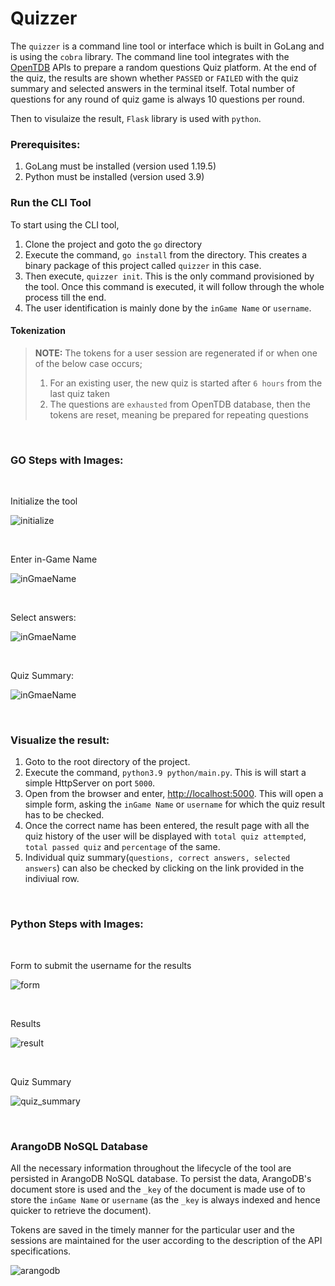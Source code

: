 # Quizzer

The ``quizzer`` is a command line tool or interface which is built in GoLang and is using the `cobra` library. The command line tool integrates with the [OpenTDB](https://opentdb.com/) APIs to prepare a random questions Quiz platform. At the end of the quiz, the results are shown whether ``PASSED`` or ``FAILED`` with the quiz summary and selected answers in the terminal itself. Total number of questions for any round of quiz game is always 10 questions per round.

Then to visulaize the result, `Flask` library is used with `python`. 

### Prerequisites:
1.  GoLang must be installed (version used 1.19.5)
2.  Python must be installed (version used 3.9)

### Run the CLI Tool
To start using the CLI tool,
1.  Clone the project and goto the `go` directory
2.  Execute the command, `go install` from the directory. This  creates a binary package of this project called `quizzer` in this case.
3.  Then execute, `quizzer init`. This is the only command provisioned by the tool. Once this command is executed, it will follow through the whole process till the end.
4.  The user identification is mainly done by the `inGame Name` or `username`.

#### Tokenization
> **NOTE:** The tokens for a user session are regenerated if or when one of the below case occurs;
> 1.  For an existing user, the new quiz is started after `6 hours` from the last quiz taken
> 2.  The questions are ``exhausted`` from OpenTDB database, then the tokens are reset, meaning be prepared for repeating questions

<br>

### GO Steps with Images:

<br>

Initialize the tool

![initialize](images/go_1.png)

<br>

Enter in-Game Name

![inGmaeName](images/go_2.png)

<br>

Select answers:

![inGmaeName](images/go_3.png)

<br>

Quiz Summary:

![inGmaeName](images/go_4.png)

<br>

### Visualize the result:
1. Goto to the root directory of the project.
2. Execute the command, `python3.9 python/main.py`. This is will start a simple HttpServer on port `5000`.
3.  Open from the browser and enter, [http://localhost:5000](http://localhost:5000). This will open a simple form, asking the `inGame Name` or `username` for which the quiz result has to be checked.
4.  Once the correct name has been entered, the result page with all the quiz history of the user will be displayed with `total quiz attempted`, `total passed quiz` and `percentage` of the same.
5.  Individual quiz summary(`questions, correct answers, selected answers`) can also be checked by clicking on the link provided in the indiviual row.

<br>

### Python Steps with Images:

<br>

Form to submit the username for the results

![form](images/py_1.png)

<br>

Results

![result](images/py_2.png)

<br>

Quiz Summary

![quiz_summary](images/py_3.png)


<br>

### ArangoDB NoSQL Database

All the necessary information throughout the lifecycle of the tool are persisted in ArangoDB NoSQL database. To persist the data, ArangoDB's document store is used and the `_key` of the document is made use of to store the ``inGame Name`` or `username` (as the `_key` is always indexed and hence quicker to retrieve the document).

Tokens are saved in the timely manner for the particular user and the sessions are maintained for the user according to the description of the API specifications.

![arangodb](images/arango_1.png)
